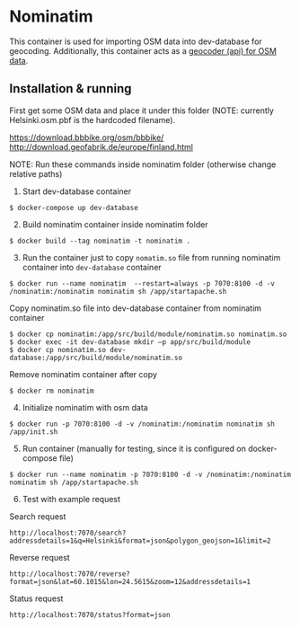 # Nominatim

This container is used for importing OSM data into dev-database for geocoding. Additionally, this container acts as a [geocoder (api) for OSM data](https://nominatim.org/).

## Installation & running

First get some OSM data and place it under this folder (NOTE: currently Helsinki.osm.pbf is the hardcoded filename).

https://download.bbbike.org/osm/bbbike/
http://download.geofabrik.de/europe/finland.html

NOTE: Run these commands inside nominatim folder (otherwise change relative paths)

1. Start dev-database container

`$ docker-compose up dev-database`

2. Build nominatim container inside nominatim folder

`$ docker build --tag nominatim -t nominatim .`

3. Run the container just to copy `nomatim.so` file from running nominatim container into `dev-database` container

`$ docker run --name nominatim  --restart=always -p 7070:8100 -d -v /nominatim:/nominatim nominatim sh /app/startapache.sh`

Copy nominatim.so file into dev-database container from nominatim container

```
$ docker cp nominatim:/app/src/build/module/nominatim.so nominatim.so
$ docker exec -it dev-database mkdir –p app/src/build/module
$ docker cp nominatim.so dev-database:/app/src/build/module/nominatim.so
```

Remove nominatim container after copy

`$ docker rm nominatim`

4. Initialize nominatim with osm data

`$ docker run -p 7070:8100 -d -v /nominatim:/nominatim nominatim sh /app/init.sh`

5. Run container (manually for testing, since it is configured on docker-compose file)

`$ docker run --name nominatim -p 7070:8100 -d -v /nominatim:/nominatim nominatim sh /app/startapache.sh`

6. Test with example request

Search request

`http://localhost:7070/search?addressdetails=1&q=Helsinki&format=json&polygon_geojson=1&limit=2`

Reverse request

`http://localhost:7070/reverse?format=json&lat=60.1015&lon=24.5615&zoom=12&addressdetails=1`

Status request

`http://localhost:7070/status?format=json`
